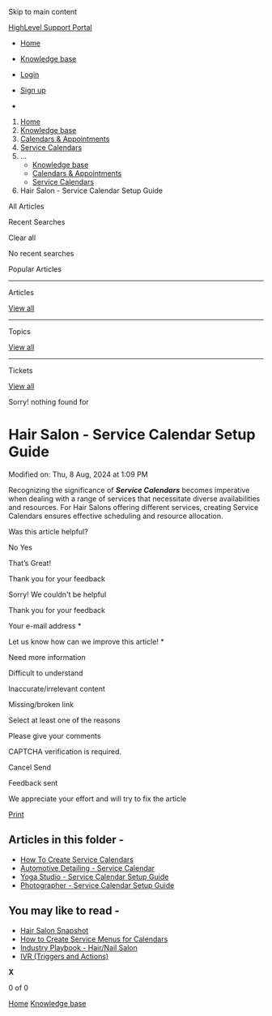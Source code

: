 Skip to main content

[ HighLevel Support Portal ](https://help.gohighlevel.com)

  * [ Home ](/support/home)
  * [ Knowledge base ](/support/solutions)

  * [Login](/support/login)
  * [Sign up](/support/signup)
  * 

  1. [Home](/support/home)
  2. [Knowledge base](/support/solutions)
  3. [Calendars & Appointments](/support/solutions/48000449585)
  4. [Service Calendars](/support/solutions/folders/155000000696)
  5. ... 
     * [Knowledge base](/support/solutions)
     * [Calendars & Appointments](/support/solutions/48000449585)
     * [Service Calendars](/support/solutions/folders/155000000696)
  6. Hair Salon - Service Calendar Setup Guide

All  Articles 

Recent Searches

Clear all

No recent searches

Popular Articles

* * *

Articles

[View all](/support/search/solutions)

* * *

Topics

[View all](/support/search/topics)

* * *

Tickets

[View all](/support/search/tickets)

Sorry! nothing found for   

# Hair Salon - Service Calendar Setup Guide

Modified on: Thu, 8 Aug, 2024 at 1:09 PM

Recognizing the significance of _**Service Calendars**_ becomes imperative when dealing with a range of services that necessitate diverse availabilities and resources. For Hair Salons offering different services, creating Service Calendars ensures effective scheduling and resource allocation. 

Was this article helpful?

No  Yes 

That’s Great!

Thank you for your feedback

Sorry! We couldn't be helpful

Thank you for your feedback

Your e-mail address *

Let us know how can we improve this article! *

Need more information 

Difficult to understand 

Inaccurate/irrelevant content 

Missing/broken link 

Select at least one of the reasons 

Please give your comments 

CAPTCHA verification is required. 

Cancel  Send 

Feedback sent

We appreciate your effort and will try to fix the article

[Print](javascript:print\(\))

## Articles in this folder -

  * [How To Create Service Calendars](/support/solutions/articles/155000001159-how-to-create-service-calendars)
  * [Automotive Detailing - Service Calendar](/support/solutions/articles/155000001619-automotive-detailing-service-calendar)
  * [Yoga Studio - Service Calendar Setup Guide](/support/solutions/articles/155000002742-yoga-studio-service-calendar-setup-guide)
  * [Photographer - Service Calendar Setup Guide](/support/solutions/articles/155000002743-photographer-service-calendar-setup-guide)

## You may like to read -

  * [Hair Salon Snapshot](/support/solutions/articles/48001079565-hair-salon-snapshot)
  * [How to Create Service Menus for Calendars](/support/solutions/articles/155000001161-how-to-create-service-menus-for-calendars)
  * [Industry Playbook - Hair/Nail Salon](/support/solutions/articles/155000000957-industry-playbook-hair-nail-salon)
  * [IVR (Triggers and Actions)](/support/solutions/articles/155000001200-ivr-triggers-and-actions-)

**X**

0 of 0 []()

[Home](/support/home) [Knowledge base](/support/solutions)
